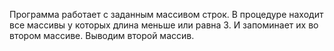 Программа работает с заданным массивом строк.
В процедуре находит все массивы у которых длина меньше или равна 3.
И запоминает их во втором массиве.
Выводим второй массив.
